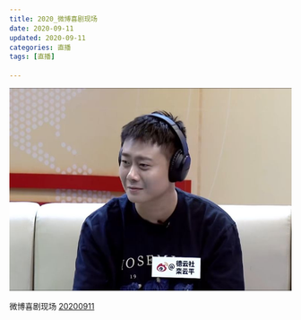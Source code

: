 ```yaml
---
title: 2020_微博喜剧现场
date: 2020-09-11
updated: 2020-09-11
categories: 直播
tags: [直播]

---
```


![](https://raw.githubusercontent.com/rhenginium/image/main/qq_pic_merged_1616659344448.jpg)

微博喜剧现场 [20200911](https://www.bilibili.com/video/BV1k54y1C7Pp?p=1) 
